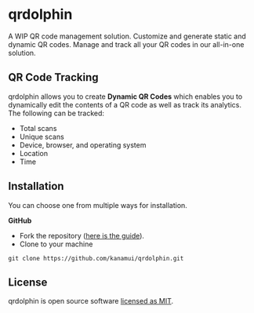 # qrdolphin
A WIP QR code management solution. Customize and generate static and dynamic QR codes. Manage and track all your QR codes in our all-in-one solution.

## QR Code Tracking
qrdolphin allows you to create **Dynamic QR Codes** which enables you to dynamically edit the contents of a QR code as well as track its analytics. The following can be tracked:
* Total scans
* Unique scans
* Device, browser, and operating system
* Location
* Time

## Installation
You can choose one from multiple ways for installation.

**GitHub**
- Fork the repository ([here is the guide](https://help.github.com/articles/fork-a-repo/)).
- Clone to your machine
```
git clone https://github.com/kanamui/qrdolphin.git
```

## License

qrdolphin is open source software [licensed as MIT](https://github.com/kanamui/qrdolphin/blob/main/LICENSE).
